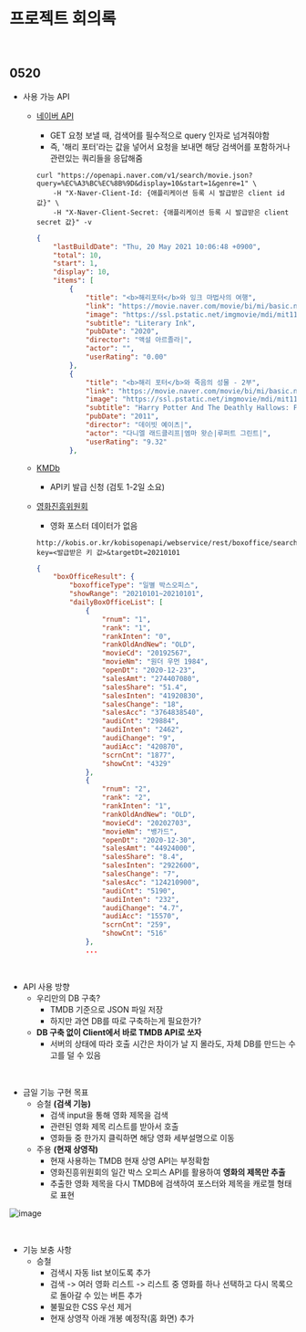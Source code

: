 # 프로젝트 회의록

<br>

## 0520

- 사용 가능 API

  - [네이버 API](https://developers.naver.com/docs/search/movie/)

    - GET 요청 보낼 때, 검색어를 필수적으로 query 인자로 넘겨줘야함
    - 즉, '해리 포터'라는 값을 넣어서 요청을 보내면 해당 검색어를 포함하거나 관련있는 쿼리들을 응답해줌

    ```
    curl "https://openapi.naver.com/v1/search/movie.json?query=%EC%A3%BC%EC%8B%9D&display=10&start=1&genre=1" \
        -H "X-Naver-Client-Id: {애플리케이션 등록 시 발급받은 client id 값}" \
        -H "X-Naver-Client-Secret: {애플리케이션 등록 시 발급받은 client secret 값}" -v
    ```

    ```json
    {
        "lastBuildDate": "Thu, 20 May 2021 10:06:48 +0900",
        "total": 10,
        "start": 1,
        "display": 10,
        "items": [
            {
                "title": "<b>해리포터</b>와 잉크 마법사의 여행",
                "link": "https://movie.naver.com/movie/bi/mi/basic.nhn?code=203098",
                "image": "https://ssl.pstatic.net/imgmovie/mdi/mit110/2030/203098_P01_154544.jpg",
                "subtitle": "Literary Ink",
                "pubDate": "2020",
                "director": "액설 아르졸라|",
                "actor": "",
                "userRating": "0.00"
            },
            {
                "title": "<b>해리 포터</b>와 죽음의 성물 - 2부",
                "link": "https://movie.naver.com/movie/bi/mi/basic.nhn?code=47528",
                "image": "https://ssl.pstatic.net/imgmovie/mdi/mit110/0475/47528_P50_144916.jpg",
                "subtitle": "Harry Potter And The Deathly Hallows: Part 2",
                "pubDate": "2011",
                "director": "데이빗 예이츠|",
                "actor": "다니엘 래드클리프|엠마 왓슨|루퍼트 그린트|",
                "userRating": "9.32"
            },
    ```

  - [KMDb](https://www.kmdb.or.kr/info/api/apiList?menuIndex=57)

    - API키 발급 신청 (검토 1-2일 소요)

  - [영화진흥위원회](https://www.kobis.or.kr/kobisopenapi/homepg/apiservice/searchServiceInfo.do)

    - 영화 포스터 데이터가 없음

    ```
    http://kobis.or.kr/kobisopenapi/webservice/rest/boxoffice/searchDailyBoxOfficeList.json?key=<발급받은 키 값>&targetDt=20210101
    ```
  
    ```json
    {
        "boxOfficeResult": {
            "boxofficeType": "일별 박스오피스",
            "showRange": "20210101~20210101",
            "dailyBoxOfficeList": [
                {
                    "rnum": "1",
                    "rank": "1",
                    "rankInten": "0",
                    "rankOldAndNew": "OLD",
                    "movieCd": "20192567",
                    "movieNm": "원더 우먼 1984",
                    "openDt": "2020-12-23",
                    "salesAmt": "274407080",
                    "salesShare": "51.4",
                    "salesInten": "41920830",
                    "salesChange": "18",
                    "salesAcc": "3764838540",
                    "audiCnt": "29884",
                    "audiInten": "2462",
                    "audiChange": "9",
                    "audiAcc": "420870",
                    "scrnCnt": "1877",
                    "showCnt": "4329"
                },
                {
                    "rnum": "2",
                    "rank": "2",
                    "rankInten": "1",
                    "rankOldAndNew": "OLD",
                    "movieCd": "20202703",
                    "movieNm": "뱅가드",
                    "openDt": "2020-12-30",
                    "salesAmt": "44924000",
                    "salesShare": "8.4",
                    "salesInten": "2922600",
                    "salesChange": "7",
                    "salesAcc": "124210900",
                    "audiCnt": "5190",
                    "audiInten": "232",
                    "audiChange": "4.7",
                    "audiAcc": "15570",
                    "scrnCnt": "259",
                    "showCnt": "516"
                },
                ...
    ```

<br>

- API 사용 방향
  - 우리만의 DB 구축?
    - TMDB 기준으로  JSON 파일 저장
    - 하지만 과연 DB를 따로 구축하는게 필요한가?
  - **DB 구축 없이 Client에서 바로 TMDB API로 쏘자**
    - 서버의 상태에 따라 호출 시간은 차이가 날 지 몰라도, 자체 DB를 만드는 수고를 덜 수 있음

<br>

- 금일 기능 구현 목표
  - 승철 **(검색 기능)**
    - 검색 input을 통해 영화 제목을 검색
    - 관련된 영화 제목 리스트를 받아서 호출
    - 영화들 중 한가지 클릭하면 해당 영화 세부설명으로 이동
  - 주용 **(현재 상영작)**
    - 현재 사용하는 TMDB 현재 상영 API는 부정확함
    - 영화진흥위원회의 일간 박스 오피스 API를 활용하여 **영화의 제목만 추출**
    - 추출한 영화 제목을 다시 TMDB에 검색하여 포스터와 제목을 캐로젤 형태로 표현

![image](https://user-images.githubusercontent.com/67505208/118953754-12697200-b998-11eb-8502-7e1cbfa7280e.png)

<br>

- 기능 보충 사항
  - 승철
    - 검색시 자동 list 보이도록 추가
    - 검색 -> 여러 영화 리스트 -> 리스트 중 영화를 하나 선택하고 다시 목록으로 돌아갈 수 있는 버튼 추가
    - 불필요한 CSS 우선 제거
    - 현재 상영작 아래 개봉 예정작(홈 화면) 추가

